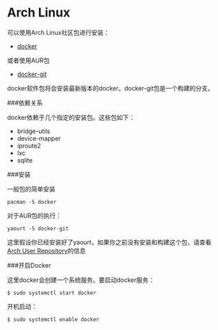 Arch Linux
===

可以使用Arch Linux社区包进行安装：

- [docker](https://www.archlinux.org/packages/community/x86_64/docker/)

或者使用AUR包

- [docker-git](https://aur.archlinux.org/packages/docker-git/)

docker软件包将会安装最新版本的docker。docker-git包是一个构建的分支。

###依赖关系

docker依赖于几个指定的安装包。这些包如下：

- bridge-utils
- device-mapper
- iproute2
- lxc
- sqlite

###安装

一般包的简单安装

	pacman -S docker

对于AUR包的执行：

	yaourt -S docker-git

这里假设你已经安装好了yaourt，如果你之前没有安装和构建这个包，请查看[Arch User Repository](https://wiki.archlinux.org/index.php/Arch_User_Repository#Installing_packages)的信息

###开启Docker

这里docker会创建一个系统服务。要启动docker服务：

	$ sudo systemctl start docker

开机启动：

	$ sudo systemctl enable docker